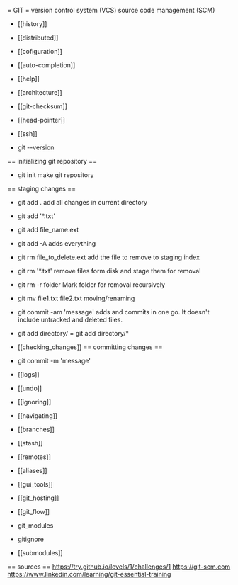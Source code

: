 = GIT =
version control system (VCS)
source code management (SCM)

* [[history]]
* [[distributed]]
* [[cofiguration]]
* [[auto-completion]]
* [[help]]
* [[architecture]]
* [[git-checksum]]
* [[head-pointer]]
* [[ssh]]

* git --version

== initializing git repository ==
* git init
make git repository


== staging changes ==
* git add .
add all changes in current directory
* git add '*.txt'
* git add file_name.ext
* git add -A
adds everything
* git rm file_to_delete.ext
add the file to remove to staging index
* git rm '*.txt'
remove files form disk and stage them for removal
* git rm -r folder
Mark folder for removal recursively
* git mv file1.txt file2.txt
moving/renaming
* git commit -am 'message'
adds and commits in one go. It doesn't include untracked and deleted files.
* git add directory/ = git add directory/*


* [[checking_changes]]
== committing changes ==
* git commit -m 'message'

* [[logs]]
* [[undo]]
* [[ignoring]]
* [[navigating]]
* [[branches]]
* [[stash]]
* [[remotes]]
* [[aliases]]
* [[gui_tools]]
* [[git_hosting]]
* [[git_flow]]
* git_modules
* gitignore
* [[submodules]]

== sources ==
https://try.github.io/levels/1/challenges/1
https://git-scm.com
https://www.linkedin.com/learning/git-essential-training
